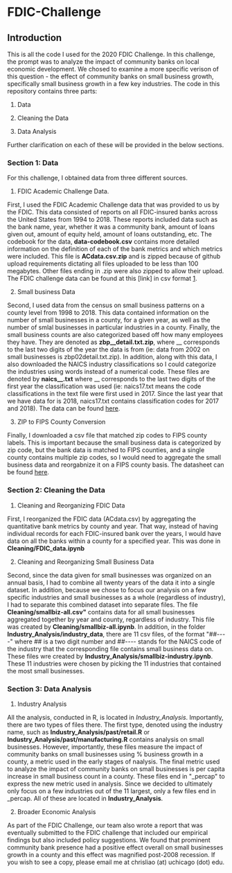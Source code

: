 # FDIC-Challenge

<h2> Introduction </h2>
This is all the code I used for the 2020 FDIC Challenge. In this challenge, the prompt was to analyze the impact of community banks on local economic development. We chosed to examine a more specific verison of this question - the effect of community banks on small business growth, specifically small business growth in a few key industries. 
The code in this repository contains three parts:

1. Data 

2. Cleaning the Data

3. Data Analysis

Further clarification on each of these will be provided in the below sections. 
<h3> Section 1: Data </h3>
For this challenge, I obtained data from three different sources. 

1. FDIC Academic Challenge Data.

First, I used the FDIC Academic Challenge data that was provided to us by the FDIC. This data consisted of reports on all FDIC-insured banks across the United States from 1994 to 2018. These reports included data such as the bank name, year, whether it was a community bank, amount of loans given out, amount of equity held, amount of loans outstanding, etc. The codebook for the data, **data-codebook.csv** contains more detailed information on the definition of each of the bank metrics and which metrics were included. This file is **ACdata.csv.zip** and is zipped because of github upload requirements dictating all files uploaded to be less than 100 megabytes. Other files ending in .zip were also zipped to allow their upload. The FDIC challenge data can be found at this [link] in csv format [1]. 

2. Small business Data

Second, I used data from the census on small business patterns on a county level from 1998 to 2018. This data contained information on the number of small businesses in a county, for a given year, as well as the number of smlal businesses in particular industries in a county. Finally, the small business counts are also categorized based off how many employees they have. They are denoted as **zbp__detail.txt.zip**, where __ corresponds to the last two digits of the year the data is from (ie: data from 2002 on small businesses is zbp02detail.txt.zip). In addition, along with this data, I also downloaded the NAICS industry classifications so I could categorize the industries using words instead of a numerical code. These files are denoted by **naics__.txt** where __ corresponds to the last two digits of the first year the classification was used (ie: naics17.txt means the code classifications in the text file were first used in 2017. Since the last year that we have data for is 2018, naics17.txt contains classification codes for 2017 and 2018). The data can be found [here][2].
  
3. ZIP to FIPS County Conversion

Finally, I downloaded a csv file that matched zip codes to FIPS county labels. This is important because the small business data is categorized by zip code, but the bank data is matched to FIPS counties, and a single county contains multiple zip codes, so I would need to aggregate the small business data and reorgabnize it on a FIPS county basis. The datasheet can be found [here][3].

<h3> Section 2: Cleaning the Data </h3>

1. Cleaning and Reorganizing FDIC Data

First, I reorganized the FDIC data (ACdata.csv) by aggregating the quantitative bank metrics by county and year. That way, instead of having individual records for each FDIC-insured bank over the years, I would have data on all the banks within a county for a specified year. This was done in **Cleaning/FDIC_data.ipynb**

2. Cleaning and Reorganizing Small Business Data

Second, since the data given for small businesses was organized on an annual basis, I had to combine all twenty years of the data it into a single dataset. In addition, because we chose to focus our analysis on a few specific industries and small businesses as a whole (regardless of industry), I had to separate this combined dataset into separate files. The file **Cleaning/smallbiz-all.csv"** contains data for all small businesses aggregated together by year and county, regardless of industry. This file was created by **Cleaning/smallbiz-all.ipynb**. In addition, in the folder **Industry_Analysis/industry_data**, there are 11 csv files, of the format "##----" where ## is a two digit number and ##---- stands for the NAICS code of the industry that the corresponding file contains small business data on. These files wre created by **Industry_Analysis/smallbiz-industry.ipynb**. These 11 industries were chosen by picking the 11 industries that contained the most small businesses. 

<h3> Section 3: Data Analysis </h3>

1. Industry Analysis

All the analysis, conducted in R, is located in *Industry_Analysis*. Importantly, there are two types of files there. The first type, denoted using the industry name, such as **Industry_Analysis/past/retail.R** or **Industry_Analysis/past/manufacturing.R** contains analysis on small businesses. However, importantly, these files measure the impact of community banks on small businesses using % business growth in a county, a metric used in the early stages of naalysis. The final metric used to analyze the impact of community banks on small businesses is per capita increase in small business count in a county. These files end in "\_percap" to express the new metric used in analysis. Since we decided to ultimately only focus on a few industries out of the 11 largest, only a few files end in \_percap. All of these are located in **Industry\_Analysis**. 

2. Broader Economic Analysis

As part of the FDIC Challenge, our team also wrote a report that was eventually submitted to the FDIC challenge that included our empirical findings but also included policy suggestions. We found that prominent community bank presence had a positive effect overall on small businesses growth in a county and this effect was magnified post-2008 recession. 
If you wish to see a copy, please email me at chrisliao (at) uchicago (dot) edu. 

[1]: https://www.fdic.gov/analysis/academic-challenge/files/academic-challenge-data-csv.zip "Title"
[2]: https://www.census.gov/programs-surveys/cbp/data/datasets.html "Title"
[3]: https://www.kaggle.com/danofer/zipcodes-county-fips-crosswalk "Title"
